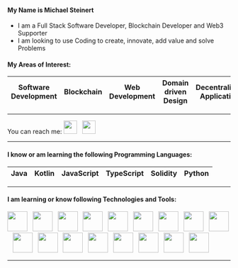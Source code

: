 #### My Name is Michael Steinert

- I am a Full Stack Software Developer, Blockchain Developer and Web3 Supporter
- I am looking to use Coding to create, innovate, add value and solve Problems

#### My Areas of Interest:
| Software Development | Blockchain | Web Development | Domain driven Design | Decentralized Application |
| --- | --- | --- | --- | --- |

- - -

<p>
You can reach me:
<a href="https://www.linkedin.com/in/michael-steinert-92207920b/"><img height="30" src="https://res.cloudinary.com/michael-steinert/image/upload/v1628977206/linkedin_z4pae0.png"></a>&nbsp;&nbsp;
<a href="http://steinert-michael.de/"><img height="30" src="https://res.cloudinary.com/michael-steinert/image/upload/v1628977242/web_j6zo1m.png"></a>
</p>

- - -

#### I know or am learning the following Programming Languages:

| Java  | Kotlin | JavaScript | TypeScript | Solidity | Python |
| --- | ---- | --- | --- | --- |--- |

- - -

#### I am learning or know following Technologies and Tools:

<p>
<a href="https://spring.io/"><img height="45" src="https://res.cloudinary.com/michael-steinert/image/upload/v1628976390/spring_rt6zwp.jpg"></a>&nbsp;&nbsp;
<a href="https://reactjs.org/"><img height="45" src="https://res.cloudinary.com/michael-steinert/image/upload/v1628976281/react.png"></a>&nbsp;&nbsp;
<a href="https://redux.js.org/"><img height="45" src="https://res.cloudinary.com/michael-steinert/image/upload/v1628976389/redux_zefn23.png"></a>&nbsp;&nbsp;
<a href="https://moralis.io/"><img height="45" src="https://res.cloudinary.com/michael-steinert/image/upload/v1633257050/moralis_e8wrlr.jpg"></a>&nbsp;&nbsp;  
<a href="https://www.trufflesuite.com/"><img height="45" src="https://res.cloudinary.com/michael-steinert/image/upload/v1628976389/truffle_lljenp.png"></a>&nbsp;&nbsp;
<a href="https://web3js.readthedocs.io/en/v1.4.0/"><img height="45" src="https://res.cloudinary.com/michael-steinert/image/upload/v1628976390/web3_uvfrkk.png"></a>&nbsp;&nbsp;
<a href="https://ethereum.org/en/"><img height="45" src="https://res.cloudinary.com/michael-steinert/image/upload/v1628976390/ethereum_osmlpj.png"></a>&nbsp;&nbsp;
<a href="https://metamask.io/"><img height="45" src="https://res.cloudinary.com/michael-steinert/image/upload/v1628976389/metamask_yjyvwt.png"></a>&nbsp;&nbsp;
<a href="https://nodejs.org/en/"><img height="45" src="https://res.cloudinary.com/michael-steinert/image/upload/v1628976389/nodejs_n9stb7.png"></a>&nbsp;&nbsp;
<a href="https://www.npmjs.com/"><img height="45" src="https://res.cloudinary.com/michael-steinert/image/upload/v1628976389/npm_dx5otp.png"></a>&nbsp;&nbsp;
<a href="https://www.liferay.com/"><img height="45" src="https://res.cloudinary.com/michael-steinert/image/upload/v1628976593/liferay_biw0ri.png"></a>&nbsp;&nbsp;
<a href="https://mui.com/"><img height="45" src="https://res.cloudinary.com/michael-steinert/image/upload/v1633257796/materialui_if5r2d.png"></a>&nbsp;&nbsp; 
<a href="https://getbootstrap.com/"><img height="45" src="https://res.cloudinary.com/michael-steinert/image/upload/v1628976390/bootstrap_qpza47.jpg"></a>&nbsp;&nbsp;
<a href="https://www.mongodb.com/ "><img height="45" src="https://res.cloudinary.com/michael-steinert/image/upload/v1628976389/mongo_rch2jl.png"></a>&nbsp;&nbsp;
<a href="https://www.postgresql.org/"><img height="45" src="https://res.cloudinary.com/michael-steinert/image/upload/v1628977478/postgres_ubs3bw.png"></a>&nbsp;&nbsp;
<a href="https://expressjs.com/"><img height="45" src="https://res.cloudinary.com/michael-steinert/image/upload/v1628976389/express_c06wth.png"></a>&nbsp;&nbsp;
<a href="https://graphql.org/"><img height="45" src="https://res.cloudinary.com/michael-steinert/image/upload/v1628976389/graphql_zeqfx1.png"></a>
</p>

- - -
